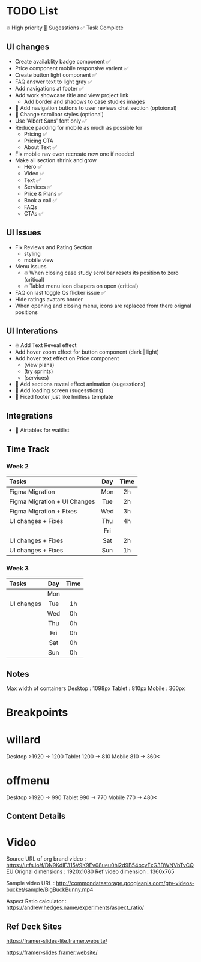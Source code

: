 # TODO List

🔥 High priority
🎨 Sugesstions
✅ Task Complete

## UI changes

-   Create availablity badge component ✅
-   Price component mobile responsive varient ✅
-   Create button light component ✅
-   FAQ answer text to light gray ✅
-   Add navigations at footer ✅
-   Add work showcase title and view project link
    -   Add border and shadows to case studies images
-   🎨 Add navigation buttons to user reviews chat section (optoional)
-   🎨 Change scrollbar styles (optional)
-   Use 'Albert Sans' font only ✅
-   Reduce padding for mobile as much as possible for
    -   Pricing ✅
    -   Pricing CTA
    -   About Text ✅
-   Fix moblie nav even recreate new one if needed
-   Make all section shrink and grow
    -   Hero ✅
    -   Video ✅
    -   Text ✅
    -   Services ✅
    -   Price & Plans ✅
    -   Book a call ✅
    -   FAQs
    -   CTAs ✅

## UI Issues

-   Fix Reviews and Rating Section
    -   styling
    -   mobile view
-   Menu issues
    -   🔥 When closing case study scrollbar resets its position to zero (critical)
    -   🔥 Tablet menu icon disapers on open (critical)
-   FAQ on last toggle Qs flicker issue ✅
-   Hide ratings avatars border
-   When opening and closing menu, icons are replaced from there orignal positions

## UI Interations

-   🔥 Add Text Reveal effect
-   Add hover zoom effect for button component (dark | light)
-   Add hover text effect on Price component
    -   (view plans)
    -   (try sprints)
    -   (services)
-   🎨 Add sections reveal effect animation (sugesstions)
-   🎨 Add loading screen (sugesstions)
-   🎨 Fixed footer just like lmitless template

## Integrations

-   🎨 Airtables for waitlist

## Time Track

### Week 2

| Tasks                        | Day | Time |
| :--------------------------- | :-: | :--: |
| Figma Migration              | Mon |  2h  |
| Figma Migration + UI Changes | Tue |  2h  |
| Figma Migration + Fixes      | Wed |  3h  |
| UI changes + Fixes           | Thu |  4h  |
|                              | Fri |      |
| UI changes + Fixes           | Sat |  2h  |
| UI changes + Fixes           | Sun |  1h  |

### Week 3

| Tasks      | Day | Time |
| :--------- | :-: | :--: |
|            | Mon |      |
| UI changes | Tue |  1h  |
|            | Wed |  0h  |
|            | Thu |  0h  |
|            | Fri |  0h  |
|            | Sat |  0h  |
|            | Sun |  0h  |

## Notes

Max width of containers
Desktop : 1098px
Tablet : 810px
Mobile : 360px

# Breakpoints

# willard

Desktop >1920 -> 1200
Tablet 1200 -> 810
Mobile 810 -> 360<

# offmenu

Desktop >1920 -> 990
Tablet 990 -> 770
Mobile 770 -> 480<

## Content Details

# Video

Source URL of org brand video : https://utfs.io/f/DN9KdIF315V9K9Ev08ueu0hi2d9B54ocyFxG3DWNVbTvCQEU
Orignal dimensions : 1920x1080
Ref video dimension : 1360x765

Sample video URL : http://commondatastorage.googleapis.com/gtv-videos-bucket/sample/BigBuckBunny.mp4

Aspect Ratio calculator : https://andrew.hedges.name/experiments/aspect_ratio/

## Ref Deck Sites

https://framer-slides-lite.framer.website/

https://framer-slides.framer.website/
